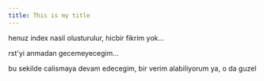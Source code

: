```yaml
---
title: This is my title
---
```


henuz index nasil olusturulur, hicbir fikrim yok...

rst'yi anmadan gecemeyecegim...

bu sekilde calismaya devam edecegim, bir verim alabiliyorum ya, o da guzel
